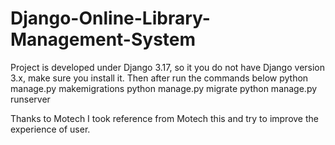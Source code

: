# Django-Online-Library-Management-System


Project is developed under Django 3.17, so it you do not have Django version 3.x, make sure you install it. Then after run the commands below
python manage.py makemigrations
python manage.py migrate
python manage.py runserver


Thanks to Motech
I took reference from Motech this and try to improve the experience of user.
